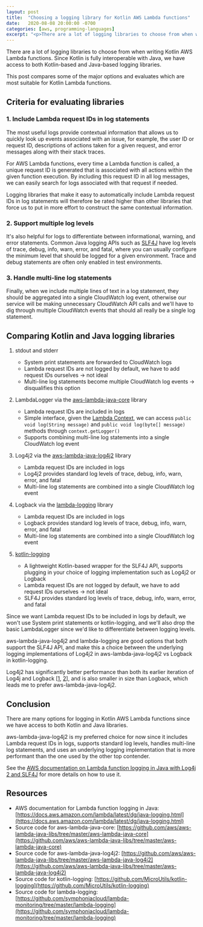 ```yaml
---
layout: post
title:  "Choosing a logging library for Kotlin AWS Lambda functions"
date:   2020-08-08 20:00:00 -0700
categories: [aws, programming-languages]
excerpt: "<p>There are a lot of logging libraries to choose from when writing Kotlin AWS Lambda functions.  Since Kotlin is fully interoperable with Java, we have access to both Kotlin-based and Java-based logging libraries.</p><p>This post compares some of the major options and evaluates which are most suitable for Kotlin Lambda functions.</p>"
---
```


There are a lot of logging libraries to choose from when writing Kotlin AWS Lambda functions.  Since Kotlin is fully interoperable with Java, we have access to both Kotlin-based and Java-based logging libraries.

This post compares some of the major options and evaluates which are most suitable for Kotlin Lambda functions.

## Criteria for evaluating libraries

### 1. Include Lambda request IDs in log statements

The most useful logs provide contextual information that allows us to quickly look up events associated with an issue, for example, the user ID or request ID, descriptions of actions taken for a given request, and error messages along with their stack traces.

For AWS Lambda functions, every time a Lambda function is called, a unique request ID is generated that is associated with all actions within the given function execution.  By including this request ID in all log messages, we can easily search for logs associated with that request if needed.

Logging libraries that make it easy to automatically include Lambda request IDs in log statements will therefore be rated higher than other libraries that force us to put in more effort to construct the same contextual information.

### 2. Support multiple log levels

It's also helpful for logs to differentiate between informational, warning, and error statements.  Common Java logging APIs such as [SLF4J](http://www.slf4j.org/) have log levels of trace, debug, info, warn, error, and fatal, where you can usually configure the minimum level that should be logged for a given environment.  Trace and debug statements are often only enabled in test environments.

### 3. Handle multi-line log statements

Finally, when we include multiple lines of text in a log statement, they should be aggregated into a single CloudWatch log event, otherwise our service will be making unnecessary CloudWatch API calls and we'll have to dig through multiple CloudWatch events that should all really be a single log statement.

## Comparing Kotlin and Java logging libraries

1. stdout and stderr

    * System print statements are forwarded to CloudWatch logs
    * Lambda request IDs are not logged by default, we have to add request IDs ourselves -> not ideal
    * Multi-line log statements become multiple CloudWatch log events -> disqualifies this option

2. LambdaLogger via the [aws-lambda-java-core](https://github.com/aws/aws-lambda-java-libs/tree/master/aws-lambda-java-core) library

    * Lambda request IDs are included in logs
    * Simple interface, given the [Lambda Context](https://docs.aws.amazon.com/lambda/latest/dg/java-context.html), we can access `public void log(String message)` and `public void log(byte[] message)` methods through `context.getLogger()`
    * Supports combining multi-line log statements into a single CloudWatch log event

3. Log4j2 via the [aws-lambda-java-log4j2](https://github.com/aws/aws-lambda-java-libs/tree/master/aws-lambda-java-log4j2) library

    * Lambda request IDs are included in logs
    * Log4j2 provides standard log levels of trace, debug, info, warn, error, and fatal
    * Multi-line log statements are combined into a single CloudWatch log event

4. Logback via the [lambda-logging](https://github.com/symphoniacloud/lambda-monitoring/tree/master/lambda-logging) library

    * Lambda request IDs are included in logs
    * Logback provides standard log levels of trace, debug, info, warn, error, and fatal
    * Multi-line log statements are combined into a single CloudWatch log event

5. [kotlin-logging](https://github.com/MicroUtils/kotlin-logging)

    * A lightweight Kotlin-based wrapper for the SLF4J API, supports plugging in your choice of logging implementation such as Log4j2 or Logback
    * Lambda request IDs are not logged by default, we have to add request IDs ourselves -> not ideal
    * SLF4J provides standard log levels of trace, debug, info, warn, error, and fatal

Since we want Lambda request IDs to be included in logs by default, we won't use System print statements or kotlin-logging, and we'll also drop the basic LambdaLogger since we'd like to differentiate between logging levels.

aws-lambda-java-log4j2 and lambda-logging are good options that both support the SLF4J API, and make this a choice between the underlying logging implementations of Log4j2 in aws-lambda-java-log4j2 vs Logback in kotlin-logging.

Log4j2 has significantly better performance than both its earlier iteration of Log4j and Logback [[1](https://stackify.com/compare-java-logging-frameworks/), [2](https://logging.apache.org/log4j/log4j-2.2/performance.html)], and is also smaller in size than Logback, which leads me to prefer aws-lambda-java-log4j2.

## Conclusion

There are many options for logging in Kotlin AWS Lambda functions since we have access to both Kotlin and Java libraries.

aws-lambda-java-log4j2 is my preferred choice for now since it includes Lambda request IDs in logs, supports standard log levels, handles multi-line log statements, and uses an underlying logging implementation that is more performant than the one used by the other top contender.

See the [AWS documentation on Lambda function logging in Java with Log4j 2 and SLF4J](https://docs.aws.amazon.com/lambda/latest/dg/java-logging.html#java-logging-log4j2) for more details on how to use it.

## Resources

* AWS documentation for Lambda function logging in Java: [https://docs.aws.amazon.com/lambda/latest/dg/java-logging.html](https://docs.aws.amazon.com/lambda/latest/dg/java-logging.html)
* Source code for aws-lambda-java-core: [https://github.com/aws/aws-lambda-java-libs/tree/master/aws-lambda-java-core](https://github.com/aws/aws-lambda-java-libs/tree/master/aws-lambda-java-core)
* Source code for aws-lambda-java-log4j2: [https://github.com/aws/aws-lambda-java-libs/tree/master/aws-lambda-java-log4j2](https://github.com/aws/aws-lambda-java-libs/tree/master/aws-lambda-java-log4j2)
* Source code for kotlin-logging: [https://github.com/MicroUtils/kotlin-logging](https://github.com/MicroUtils/kotlin-logging)
* Source code for lambda-logging: [https://github.com/symphoniacloud/lambda-monitoring/tree/master/lambda-logging](https://github.com/symphoniacloud/lambda-monitoring/tree/master/lambda-logging)
